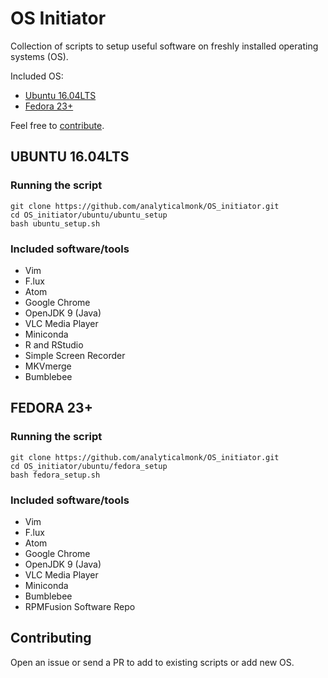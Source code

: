 # OS Initiator

Collection of scripts to setup useful software on freshly installed operating systems (OS).

Included OS:
- [Ubuntu 16.04LTS](#ubuntu16)
- [Fedora 23+](#fedora)

Feel free to [contribute](#contributing).

## UBUNTU 16.04LTS

### Running the script

```
git clone https://github.com/analyticalmonk/OS_initiator.git
cd OS_initiator/ubuntu/ubuntu_setup
bash ubuntu_setup.sh
```
### Included software/tools

- Vim
- F.lux
- Atom
- Google Chrome
- OpenJDK 9 (Java)
- VLC Media Player
- Miniconda
- R and RStudio
- Simple Screen Recorder
- MKVmerge
- Bumblebee

## FEDORA 23+

### Running the script

```
git clone https://github.com/analyticalmonk/OS_initiator.git
cd OS_initiator/ubuntu/fedora_setup
bash fedora_setup.sh
```
### Included software/tools

- Vim
- F.lux
- Atom
- Google Chrome
- OpenJDK 9 (Java)
- VLC Media Player
- Miniconda
- Bumblebee
- RPMFusion Software Repo

## Contributing

Open an issue or send a PR to add to existing scripts or add new OS.
